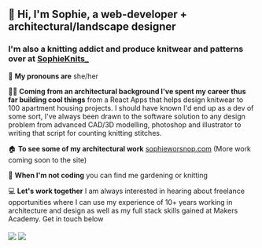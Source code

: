 ## 👋 Hi, I'm Sophie, a web-developer + architectural/landscape designer

### I'm also a knitting addict and produce knitwear and patterns over at [SophieKnits_](https://www.instagram.com/sophieknits_)

👩  **My pronouns are**  she/her

👩‍💻 **Coming from an architectural background I've spent my career thus far building cool things** from a React Apps that helps design knitwear to 100 apartment housing projects. I should have known I'd end up as a dev of some sort, I've always been drawn to the software solution to any design problem
from advanced CAD/3D modelling, photoshop and illustrator to writing that script for counting knitting stitches.



 
 🏠  **To see some of my architectural work** [sophieworsnop.com](https://sophieworsnop.com) (More work coming soon to the site)

🌿 **When I'm not coding** you can find me gardening or knitting

 💻 **Let's work together** I am always interested in hearing about freelance opportunities where I can use my experience of 10+ years working in architecture and design as well as my full stack skills gained at Makers Academy. Get in touch below
 
 ###### [<img src="https://img.shields.io/badge/Gmail-D14836?style=for-the-badge&logo=gmail&logoColor=white" />](mailto:sophie.g.worsnop@gmail.com) [<img src="https://img.shields.io/badge/LinkedIn-0077B5?style=for-the-badge&logo=linkedin&logoColor=white" />](https://www.linkedin.com/in/sophieworsnop/) </h3>



